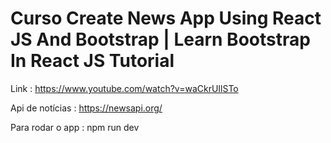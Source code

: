 # Curso Create News App Using React JS And Bootstrap | Learn Bootstrap In React JS Tutorial

Link : https://www.youtube.com/watch?v=waCkrUIlSTo

Api de notícias : https://newsapi.org/

Para rodar o app : npm run dev
